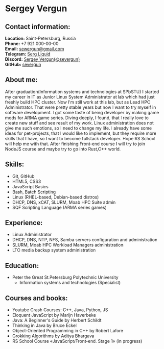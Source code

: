 # Sergey Vergun

## Contact information:
**Location:** Saint-Petersburg, Russia\
**Phone:** +7 921 000-00-00\
**Email:** sewergun@gmail.com\
**Telegram:** [Serg Liquid](https://t.me/severgun)\
**Discord:** [Sergey Vergun(@severgun)](https://discordapp.com/users/155041146752598026)\
**GitHub:** [severgun](https://github.com/severgun)

## About me:
After graduation(Information systems and technologies at SPbSTU) I started my career in IT as Junior Linux System Administrator at lab which had just freshly build HPC cluster. Now I'm still work at this lab, but as Lead HPC Administrator. That were pretty stable years but now I want to try myself in software development. I got some taste of being developer by making game mods for ARMA game series. Diving deeply, I found, that I really love to create new stuff and see result of my work. Linux administration does not give me such emotions, so I need to change my life. I already have some ideas for pet-projects, that I would like to implement, but they require more skills that I have, so I want to become fullstack developer. Hope RS School will help me with that. After finishing Front-end course I will try to join NodeJS course and maybe try to go into Rust,C++ world.

## Skills:
* Git, GitHub
* HTML5, CSS3
* JavaScript Basics
* Bash, Batch Scripting
* Linux (RHEL-based, Debian-based distros)
* DHCP, DNS, xCAT, SLURM, Moab HPC Suite admin
* SQF Scripting Language (ARMA series games)

## Experience:
* Linux Administrator
* DHCP, DNS, NTP, NFS, Samba servers configuration and administration
* SLURM, Moab HPC Workload Managers administration
* LTO media backup system administration

## Education:
* Peter the Great St.Petersburg Polytechnic University
    * Information systems and technologies (Specialist)

## Courses and books:
* Youtube Crash Courses: C++, Java, Python, JS
* Eloquent JavaScript by Marijn Haverbeke
* Java: A Beginner's Guide by Herbert Schildt
* Thinking in Java by Bruce Eckel
* Object-Oriented Programming in C++ by Robert Lafore
* Grokking Algorithms by Aditya Bhargava
* RS School Course «JavaScript/Front-end. Stage 1» (in progress)
